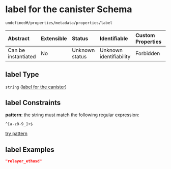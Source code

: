 # label for the canister Schema

```txt
undefined#/properties/metadata/properties/label
```



| Abstract            | Extensible | Status         | Identifiable            | Custom Properties | Additional Properties | Access Restrictions | Defined In                                                                           |
| :------------------ | :--------- | :------------- | :---------------------- | :---------------- | :-------------------- | :------------------ | :----------------------------------------------------------------------------------- |
| Can be instantiated | No         | Unknown status | Unknown identifiability | Forbidden         | Allowed               | none                | [algorithm\_indexer.json\*](../../out/algorithm_indexer.json "open original schema") |

## label Type

`string` ([label for the canister](algorithm_indexer-properties-metadata-properties-label-for-the-canister.md))

## label Constraints

**pattern**: the string must match the following regular expression:&#x20;

```regexp
^[a-z0-9_]+$
```

[try pattern](https://regexr.com/?expression=%5E%5Ba-z0-9_%5D%2B%24 "try regular expression with regexr.com")

## label Examples

```json
"relayer_ethusd"
```

